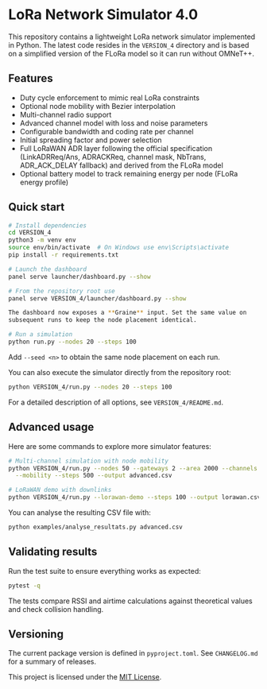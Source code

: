 # LoRa Network Simulator 4.0

This repository contains a lightweight LoRa network simulator implemented in Python. The latest code resides in the `VERSION_4` directory and is based on a simplified version of the FLoRa model so it can run without OMNeT++.

## Features
- Duty cycle enforcement to mimic real LoRa constraints
- Optional node mobility with Bezier interpolation
- Multi-channel radio support
- Advanced channel model with loss and noise parameters
- Configurable bandwidth and coding rate per channel
- Initial spreading factor and power selection
- Full LoRaWAN ADR layer following the official specification (LinkADRReq/Ans,
  ADRACKReq, channel mask, NbTrans, ADR_ACK_DELAY fallback) and derived from the
  FLoRa model
- Optional battery model to track remaining energy per node (FLoRa energy profile)

## Quick start

```bash
# Install dependencies
cd VERSION_4
python3 -m venv env
source env/bin/activate  # On Windows use env\Scripts\activate
pip install -r requirements.txt

# Launch the dashboard
panel serve launcher/dashboard.py --show

# From the repository root use
panel serve VERSION_4/launcher/dashboard.py --show

The dashboard now exposes a **Graine** input. Set the same value on
subsequent runs to keep the node placement identical.

# Run a simulation
python run.py --nodes 20 --steps 100
```

Add `--seed <n>` to obtain the same node placement on each run.

You can also execute the simulator directly from the repository root:

```bash
python VERSION_4/run.py --nodes 20 --steps 100
```

For a detailed description of all options, see `VERSION_4/README.md`.

## Advanced usage

Here are some commands to explore more simulator features:

```bash
# Multi-channel simulation with node mobility
python VERSION_4/run.py --nodes 50 --gateways 2 --area 2000 --channels 3 \
  --mobility --steps 500 --output advanced.csv

# LoRaWAN demo with downlinks
python VERSION_4/run.py --lorawan-demo --steps 100 --output lorawan.csv
```

You can analyse the resulting CSV file with:

```bash
python examples/analyse_resultats.py advanced.csv
```

## Validating results

Run the test suite to ensure everything works as expected:

```bash
pytest -q
```

The tests compare RSSI and airtime calculations against theoretical values and check collision handling.

## Versioning

The current package version is defined in `pyproject.toml`.
See `CHANGELOG.md` for a summary of releases.

This project is licensed under the [MIT License](LICENSE).
